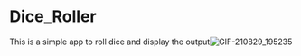 # Dice_Roller
This is a simple app to roll dice and display the output![GIF-210829_195235](https://user-images.githubusercontent.com/71103838/131262682-6136398d-d695-424b-a9be-402e23f2a095.gif)




